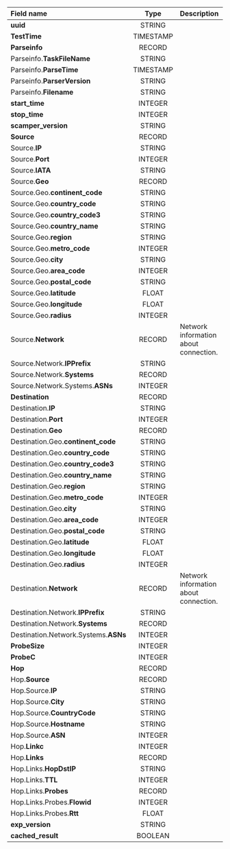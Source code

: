 | Field name       | Type       | Description    |
| :----------------|:----------:|:---------------|
| **uuid** | STRING |  |
| **TestTime** | TIMESTAMP |  |
| **Parseinfo** | RECORD |  |
| Parseinfo.**TaskFileName** | STRING |  |
| Parseinfo.**ParseTime** | TIMESTAMP |  |
| Parseinfo.**ParserVersion** | STRING |  |
| Parseinfo.**Filename** | STRING |  |
| **start_time** | INTEGER |  |
| **stop_time** | INTEGER |  |
| **scamper_version** | STRING |  |
| **Source** | RECORD |  |
| Source.**IP** | STRING |  |
| Source.**Port** | INTEGER |  |
| Source.**IATA** | STRING |  |
| Source.**Geo** | RECORD |  |
| Source.Geo.**continent_code** | STRING |  |
| Source.Geo.**country_code** | STRING |  |
| Source.Geo.**country_code3** | STRING |  |
| Source.Geo.**country_name** | STRING |  |
| Source.Geo.**region** | STRING |  |
| Source.Geo.**metro_code** | INTEGER |  |
| Source.Geo.**city** | STRING |  |
| Source.Geo.**area_code** | INTEGER |  |
| Source.Geo.**postal_code** | STRING |  |
| Source.Geo.**latitude** | FLOAT |  |
| Source.Geo.**longitude** | FLOAT |  |
| Source.Geo.**radius** | INTEGER |  |
| Source.**Network** | RECORD | Network information about connection. |
| Source.Network.**IPPrefix** | STRING |  |
| Source.Network.**Systems** | RECORD |  |
| Source.Network.Systems.**ASNs** | INTEGER |  |
| **Destination** | RECORD |  |
| Destination.**IP** | STRING |  |
| Destination.**Port** | INTEGER |  |
| Destination.**Geo** | RECORD |  |
| Destination.Geo.**continent_code** | STRING |  |
| Destination.Geo.**country_code** | STRING |  |
| Destination.Geo.**country_code3** | STRING |  |
| Destination.Geo.**country_name** | STRING |  |
| Destination.Geo.**region** | STRING |  |
| Destination.Geo.**metro_code** | INTEGER |  |
| Destination.Geo.**city** | STRING |  |
| Destination.Geo.**area_code** | INTEGER |  |
| Destination.Geo.**postal_code** | STRING |  |
| Destination.Geo.**latitude** | FLOAT |  |
| Destination.Geo.**longitude** | FLOAT |  |
| Destination.Geo.**radius** | INTEGER |  |
| Destination.**Network** | RECORD | Network information about connection. |
| Destination.Network.**IPPrefix** | STRING |  |
| Destination.Network.**Systems** | RECORD |  |
| Destination.Network.Systems.**ASNs** | INTEGER |  |
| **ProbeSize** | INTEGER |  |
| **ProbeC** | INTEGER |  |
| **Hop** | RECORD |  |
| Hop.**Source** | RECORD |  |
| Hop.Source.**IP** | STRING |  |
| Hop.Source.**City** | STRING |  |
| Hop.Source.**CountryCode** | STRING |  |
| Hop.Source.**Hostname** | STRING |  |
| Hop.Source.**ASN** | INTEGER |  |
| Hop.**Linkc** | INTEGER |  |
| Hop.**Links** | RECORD |  |
| Hop.Links.**HopDstIP** | STRING |  |
| Hop.Links.**TTL** | INTEGER |  |
| Hop.Links.**Probes** | RECORD |  |
| Hop.Links.Probes.**Flowid** | INTEGER |  |
| Hop.Links.Probes.**Rtt** | FLOAT |  |
| **exp_version** | STRING |  |
| **cached_result** | BOOLEAN |  |
